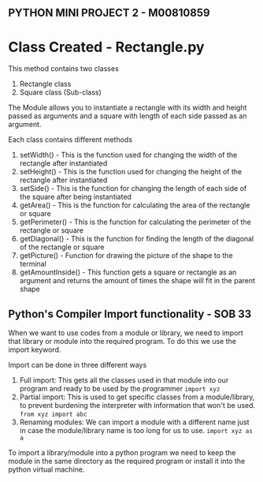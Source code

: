 ## PYTHON MINI PROJECT 2 - M00810859

# Class Created - Rectangle.py

This method contains two classes
1. Rectangle class
2. Square class (Sub-class)

The Module allows you to instantiate a rectangle with its width and height passed as arguments and a square with length of each side passed as an argument.

Each class contains different methods
1. setWidth() - This is the function used for changing the width of the rectangle after instantiated
2. setHeight() - This is the function used for changing the height of the rectangle after instantiated
3. setSide() - This is the function for changing the length of each side of the square after being instantiated
4.  getArea() - This is the function for calculating the area of the rectangle or square
5. getPerimeter() - This is the function for calculating the perimeter of the rectangle or square
6. getDiagonal() - This is the function for finding the length of the diagonal of the rectangle or square
7. getPicture() - Function for drawing the picture of the shape to the terminal
8. getAmountInside() - This function gets a square or rectangle as an argument and returns the amount of times the shape will fit in the parent shape

## Python's Compiler Import functionality - SOB 33

When we want to use codes from a module or library, we need to import that library or module into the required program. To do this we use the import keyword. 

Import can be done in three different ways
1. Full import: This gets all the classes used in that module into our program and ready to be used by the programmer
`import xyz`
2. Partial import: This is used to get specific classes from a module/library, to prevent burdening the interpreter with information that won't be used. 
`from xyz import abc`
3. Renaming modules: We can import a module with a different name just in case the module/library name is too long for us to use. 
`import xyz as a`

To import a library/module into a python program we need to keep the module in the same directory as the required program or install it into the python virtual machine.  